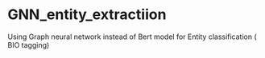 # GNN_entity_extractiion

Using Graph neural network instead of Bert model for Entity classification ( BIO tagging)
